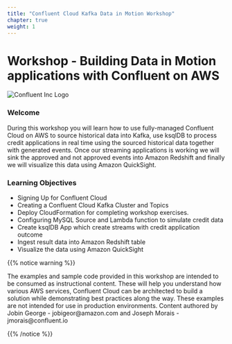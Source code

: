 ```yaml
---
title: "Confluent Cloud Kafka Data in Motion Workshop"
chapter: true
weight: 1
---
```


# Workshop - Building Data in Motion applications with Confluent on AWS

![Confluent Inc Logo](/images/intro/Confluent-logo.png)

### Welcome

During this workshop you will learn how to use fully-managed Confluent Cloud on AWS to source historical data into Kafka, use ksqlDB to process credit applications in real time using the sourced historical data together with generated events. Once our streaming applications is working we will sink the approved and not approved events into Amazon Redshift and finally we will visualize this data using Amazon QuickSight.

### Learning Objectives
- Signing Up for Confluent Cloud
- Creating a Confluent Cloud Kafka Cluster and Topics
- Deploy CloudFormation for completing workshop exercises.
- Configuring MySQL Source and Lambda function to simulate credit data
- Create ksqlDB App which create streams with credit application outcome
- Ingest result data into Amazon Redshift table
- Visualize the data using Amazon QuickSight

{{% notice warning %}}
<p style='text-align: left;'>
The examples and sample code provided in this workshop are intended to be consumed as instructional content. These will help you understand how various AWS services, Confluent Cloud can be architected to build a solution while demonstrating best practices along the way. These examples are not intended for use in production environments. Content authored by Jobin George - jobigeor@amazon.com and Joseph Morais - jmorais@confluent.io
</p>
{{% /notice %}}